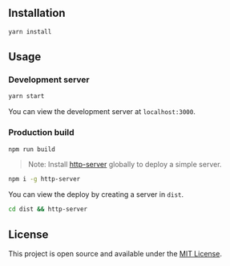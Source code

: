## Installation

```bash
yarn install
```

## Usage

### Development server

```bash
yarn start
```

You can view the development server at `localhost:3000`.

### Production build

```bash
npm run build
```

> Note: Install [http-server](https://www.npmjs.com/package/http-server) globally to deploy a simple server.

```bash 
npm i -g http-server
```

You can view the deploy by creating a server in `dist`. 

```bash
cd dist && http-server
```

## License

This project is open source and available under the [MIT License](LICENSE).


